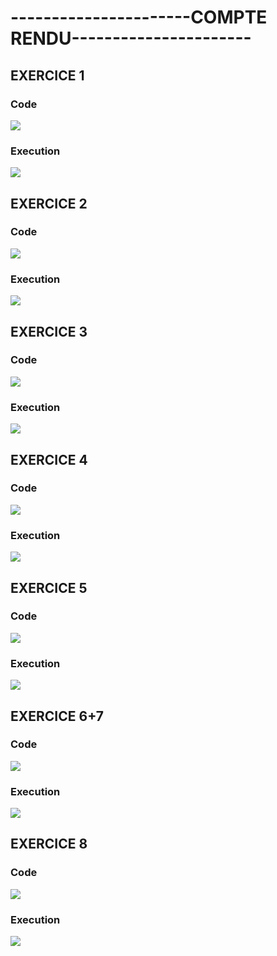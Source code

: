 <h1>----------------------COMPTE RENDU----------------------</h1>
<h2>EXERCICE 1</h2>
<h3>Code</h3>
<img src="img/EXERCICE 1 TD 3.png">
<h3> Execution</h3>
<img src="img/ex1.PNG">

<h2>EXERCICE 2</h2>
<h3>Code</h3>
<img src="img/EXERCICE 2 TD 3.png">
<h3> Execution</h3>
<img src="img/ex2.PNG">


<h2>EXERCICE 3</h2>
<h3>Code</h3>
<img src="img/EXERCICE 3 TD 3.png">
<h3> Execution</h3>
<img src="img/ex3.PNG">


<h2>EXERCICE 4</h2>
<h3>Code</h3>
<img src="img/EXERCICE 4 TD 3.png">
<h3> Execution</h3>
<img src="img/ex4.PNG">


<h2>EXERCICE 5</h2>
<h3>Code</h3>
<img src="img/EXERCICE 5 TD 3.png">
<h3> Execution</h3>
<img src="img/ex5.PNG">


<h2>EXERCICE 6+7</h2>
<h3>Code</h3>
<img src="img/EXERCICE 6+7 TD 3.png">
<h3> Execution</h3>
<img src="img/ex6+7.PNG">


<h2>EXERCICE 8</h2>
<h3>Code</h3>
<img src="img/EXERCICE 8 TD 3.png">
<h3> Execution</h3>
<img src="img/ex8.PNG">
